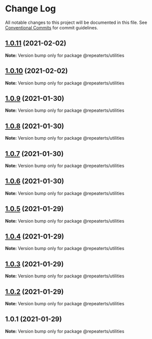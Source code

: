 # Change Log

All notable changes to this project will be documented in this file.
See [Conventional Commits](https://conventionalcommits.org) for commit guidelines.

## [1.0.11](https://github.com/repeaterts/utilities/compare/@repeaterts/utilities@1.0.10...@repeaterts/utilities@1.0.11) (2021-02-02)

**Note:** Version bump only for package @repeaterts/utilities





## [1.0.10](https://github.com/repeaterts/utilities/compare/@repeaterts/utilities@1.0.9...@repeaterts/utilities@1.0.10) (2021-02-02)

**Note:** Version bump only for package @repeaterts/utilities





## [1.0.9](https://github.com/repeaterts/utilities/compare/@repeaterts/utilities@1.0.8...@repeaterts/utilities@1.0.9) (2021-01-30)

**Note:** Version bump only for package @repeaterts/utilities





## [1.0.8](https://github.com/repeaterts/utilities/compare/@repeaterts/utilities@1.0.7...@repeaterts/utilities@1.0.8) (2021-01-30)

**Note:** Version bump only for package @repeaterts/utilities





## [1.0.7](https://github.com/repeaterts/utilities/compare/@repeaterts/utilities@1.0.6...@repeaterts/utilities@1.0.7) (2021-01-30)

**Note:** Version bump only for package @repeaterts/utilities





## [1.0.6](https://github.com/repeaterts/utilities/compare/@repeaterts/utilities@1.0.5...@repeaterts/utilities@1.0.6) (2021-01-30)

**Note:** Version bump only for package @repeaterts/utilities





## [1.0.5](https://github.com/repeaterts/utilities/compare/@repeaterts/utilities@1.0.4...@repeaterts/utilities@1.0.5) (2021-01-29)

**Note:** Version bump only for package @repeaterts/utilities





## [1.0.4](https://github.com/repeaterts/utilities/compare/@repeaterts/utilities@1.0.3...@repeaterts/utilities@1.0.4) (2021-01-29)

**Note:** Version bump only for package @repeaterts/utilities





## [1.0.3](https://github.com/repeaterts/utilities/compare/@repeaterts/utilities@1.0.2...@repeaterts/utilities@1.0.3) (2021-01-29)

**Note:** Version bump only for package @repeaterts/utilities





## [1.0.2](https://github.com/repeaterts/utilities/compare/@repeaterts/utilities@1.0.1...@repeaterts/utilities@1.0.2) (2021-01-29)

**Note:** Version bump only for package @repeaterts/utilities





## 1.0.1 (2021-01-29)

**Note:** Version bump only for package @repeaterts/utilities
